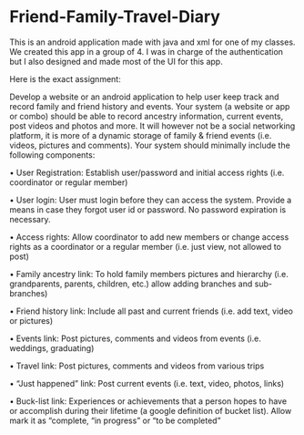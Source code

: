 # Friend-Family-Travel-Diary
This is an android application made with java and xml for one of my classes. We created this app in a group of 4. I was in charge of the authentication but I also designed and made most of the UI for this app.

Here is the exact assignment:

Develop a website or an android application to help user keep track and record family and friend history and events. Your system (a website or app or combo) should be able to record ancestry information, current events, post videos and photos and more. It will however not be a social networking platform, it is more of a dynamic storage of family & friend events (i.e. videos, pictures and comments). Your system should minimally include the following components:

•	User Registration: Establish user/password and initial access rights (i.e. coordinator or regular member)

•	User login: User must login before they can access the system. Provide a means in case they forgot user id or password. No password expiration is necessary.

•	Access rights: Allow coordinator to add new members or change access rights as a coordinator or a regular member (i.e. just view, not allowed to post)

•	Family ancestry link: To hold family members pictures and hierarchy (i.e. grandparents, parents, children, etc.) allow adding branches and sub-branches)

•	Friend history link: Include all past and current friends (i.e. add text, video or pictures)

•	Events link: Post pictures, comments and videos from events (i.e. weddings, graduating)

•	Travel link: Post pictures, comments and videos from various trips

•	“Just happened” link: Post current events (i.e. text, video, photos, links)

•	Buck-list link: Experiences or achievements that a person hopes to have or accomplish during their lifetime (a google definition of bucket list). Allow mark it as “complete, “in progress” or “to be completed”
